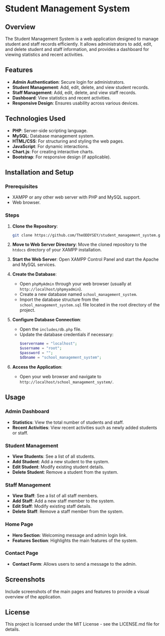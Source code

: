 # Student Management System

## Overview
The Student Management System is a web application designed to manage student and staff records efficiently. It allows administrators to add, edit, and delete student and staff information, and provides a dashboard for viewing statistics and recent activities.

## Features
- **Admin Authentication**: Secure login for administrators.
- **Student Management**: Add, edit, delete, and view student records.
- **Staff Management**: Add, edit, delete, and view staff records.
- **Dashboard**: View statistics and recent activities.
- **Responsive Design**: Ensures usability across various devices.

## Technologies Used
- **PHP**: Server-side scripting language.
- **MySQL**: Database management system.
- **HTML/CSS**: For structuring and styling the web pages.
- **JavaScript**: For dynamic interactions.
- **Chart.js**: For creating interactive charts.
- **Bootstrap**: For responsive design (if applicable).

## Installation and Setup

### Prerequisites
- XAMPP or any other web server with PHP and MySQL support.
- Web browser.

### Steps
1. **Clone the Repository**:
   ```sh
   git clone https://github.com/TheODDYSEY/student_management_system.git
   ```

2. **Move to Web Server Directory**:
   Move the cloned repository to the `htdocs` directory of your XAMPP installation.

3. **Start the Web Server**:
   Open XAMPP Control Panel and start the Apache and MySQL services.

4. **Create the Database**:
   - Open `phpMyAdmin` through your web browser (usually at `http://localhost/phpmyadmin`).
   - Create a new database named `school_management_system`.
   - Import the database structure from the `school_management_system.sql` file located in the root directory of the project.

5. **Configure Database Connection**:
   - Open the `includes/db.php` file.
   - Update the database credentials if necessary:
     ```php
     $servername = "localhost";
     $username = "root";
     $password = "";
     $dbname = "school_management_system";
     ```

6. **Access the Application**:
   - Open your web browser and navigate to `http://localhost/school_management_system/`.


## Usage

### Admin Dashboard
- **Statistics**: View the total number of students and staff.
- **Recent Activities**: View recent activities such as newly added students or staff.

### Student Management
- **View Students**: See a list of all students.
- **Add Student**: Add a new student to the system.
- **Edit Student**: Modify existing student details.
- **Delete Student**: Remove a student from the system.

### Staff Management
- **View Staff**: See a list of all staff members.
- **Add Staff**: Add a new staff member to the system.
- **Edit Staff**: Modify existing staff details.
- **Delete Staff**: Remove a staff member from the system.

### Home Page
- **Hero Section**: Welcoming message and admin login link.
- **Features Section**: Highlights the main features of the system.

### Contact Page
- **Contact Form**: Allows users to send a message to the admin.

## Screenshots
Include screenshots of the main pages and features to provide a visual overview of the application.

## License
This project is licensed under the MIT License - see the LICENSE.md file for details.
